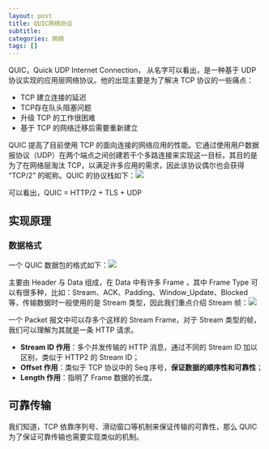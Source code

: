 ```yaml
---
layout: post
title: QUIC网络协议
subtitle: 
categories: 网络
tags: []
---
```


QUIC，Quick UDP Internet Connection， 从名字可以看出，是一种基于 UDP 协议实现的应用层网络协议。他的出现主要是为了解决 TCP 协议的一些痛点：

- TCP 建立连接的延迟
- TCP存在队头阻塞问题
- 升级 TCP 的工作很困难
- 基于 TCP 的网络迁移后需要重新建立

QUIC 提高了目前使用 TCP 的面向连接的网络应用的性能。它通过使用用户数据报协议（UDP）在两个端点之间创建若干个多路连接来实现这一目标，其目的是为了在网络层淘汰 TCP，以满足许多应用的需求，因此该协议偶尔也会获得 “TCP/2” 的昵称。QUIC 的协议栈如下：![](https://blogimg-1253107768.cos.ap-guangzhou.myqcloud.com/blogImage/20220810142337.png)

可以看出，QUIC = HTTP/2 + TLS + UDP

## 实现原理

### 数据格式

一个 QUIC 数据包的格式如下：![](https://blogimg-1253107768.cos.ap-guangzhou.myqcloud.com/blogImage/20220810142750.png)

主要由 Header 与 Data 组成，在 Data 中有许多 Frame ，其中 Frame Type 可以有很多种，比如：Stream、ACK、Padding、Window_Update、Blocked 等，传输数据时一般使用的是 Stream 类型，因此我们重点介绍 Stream 帧：![](https://blogimg-1253107768.cos.ap-guangzhou.myqcloud.com/blogImage/20220810143721.png)

一个 Packet 报文中可以存多个这样的 Stream Frame，对于 Stream 类型的帧，我们可以理解为其就是一条 HTTP 请求。

- **Stream ID 作用**：多个并发传输的 HTTP 消息，通过不同的 Stream ID 加以区别，类似于 HTTP2 的 Stream ID；
- **Offset 作用**：类似于 TCP 协议中的 Seq 序号，**保证数据的顺序性和可靠性**；
- **Length 作用**：指明了 Frame 数据的长度。



## 可靠传输

我们知道，TCP 依靠序列号、滑动窗口等机制来保证传输的可靠性，那么 QUIC 为了保证可靠传输也需要实现类似的机制。